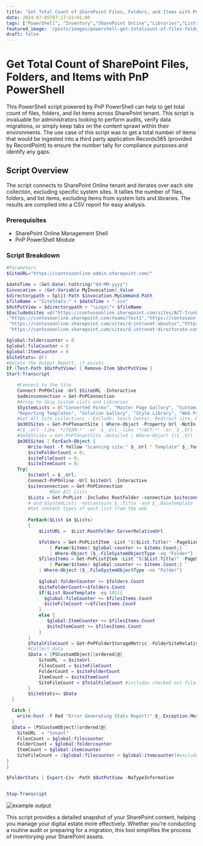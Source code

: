 ```yaml
---
title: "Get Total Count of SharePoint Files, Folders, and Items with PnP PowerShell"
date: 2024-07-05T07:17:21+01:00
tags: ["PowerShell", "Inventory","SharePoint Online","Libraries","Lists"]
featured_image: '/posts/images/powershell-get-totalcount-of-files-folders-items-in-tenant/example.png'
draft: false
---
```


# Get Total Count of SharePoint Files, Folders, and Items with PnP PowerShell

This PowerShell script powered by PnP PowerShell can help to get total count of files, folders, and list items across SharePoint tenant. This script is invaluable for administrators looking to perform audits, verify data migrations, or simply keep tabs on the content sprawl within their environments. The use case of this script was to get a total number of items that would be ingested into a third party application Records365 (provided by RecordPoint) to ensure the number tally for compliance purposes and identify any gaps.

## Script Overview

The script connects to SharePoint Online tenant and iterates over each site collection, excluding specific system sites. It tallies the number of files, folders, and list items, excluding items from system lists and libraries. The results are compiled into a CSV report for easy analysis.

### Prerequisites

- SharePoint Online Management Shell
- PnP PowerShell Module

### Script Breakdown


```PowerShell
#Parameters
$SiteURL="https://contosoonline-admin.sharepoint.com/"

$dateTime = (Get-Date).toString("dd-MM-yyyy")
$invocation = (Get-Variable MyInvocation).Value
$directorypath = Split-Path $invocation.MyCommand.Path
$fileName = "SiteStats-" + $dateTime + ".csv"
$OutPutView = $directorypath + "\Logs\"+ $fileName
$Excludedsites =@("https://contosoonline.sharepoint.com/sites/ACT-TrunkDemo-OpenAccess","https://contosoonline.sharepoint.com/teams/TrunkDemo","https://contosoonline.sharepoint.com/sites/Test-OpenAccess"
,"https://contosoonline.sharepoint.com/teams/Test1","https://contosoonline.sharepoint.com/sites/d-intranet",
 "https://contosoonline.sharepoint.com/sites/d-intranet-aboutus","https://contosoonline.sharepoint.com/sites/d-intranet-community", "https://contosoonline.sharepoint.com/sites/d-intranet-directorate",
 "https://contosoonline.sharepoint.com/sites/d-intranet-directorate-comms","https://contosoonline.sharepoint.com/sites/d-intranet-employeehub", "https://contosoonline.sharepoint.com/sites/d-intranet-news","https://contosoonline.sharepoint.com/teams/d-app-caspr-portal","https://contosoonline.sharepoint.com/teams/d-app-app");

$global:foldercounter = 0 
$global:fileCounter = 0 
$global:ItemCounter = 0 
$SiteStats= @()
#Delete the Output Report, if exists
If (Test-Path $OutPutView) { Remove-Item $OutPutView }
Start-Transcript

    #Connect to the Site       
    Connect-PnPOnline -Url $SiteURL -Interactive
    $adminconnection = Get-PnPConnection
    #Array to Skip System Lists and Libraries
    $SystemLists = @("Converted Forms", "Master Page Gallery", "Customized Reports", "Form Templates", "List Template Gallery", "Theme Gallery","Apps for SharePoint",
    "Reporting Templates", "Solution Gallery", "Style Library", "Web Part Gallery","Site Assets", "wfpub", "Site Pages", "Images", "MicroFeed","Pages")
    #Get All Site collections - Exclude: Seach Center, Redirect site, Mysite Host, App Catalog, Content Type Hub, eDiscovery and Bot Sites
    $m365Sites = Get-PnPTenantSite | Where-Object -Property Url -NotIn $Excludedsites  | Where-Object -Property Template -NotIn ("PWA#0","SRCHCEN#0", "REDIRECTSITE#0", "SPSMSITEHOST#0", "APPCATALOG#0", "POINTPUBLISHINGHUB#0", "POINTPUBLISHINGTOPIC#0","EDISC#0", "STS#-1") 
    #($_.Url -like '*/TEAM-*' -or  $_.Url -like '*/ACT-*' -or  $_.Url -like '*/PROJ-*' -or $_.Template -eq 'TEAMCHANNEL#1') -and
    #$m365Sites = Get-PnPTenantSite -Detailed | Where-Object {($_.Url -like '*Comm*') -and $_.Template -ne 'RedirectSite#0' }
    $m365Sites | ForEach-Object {
        Write-host -f Yellow "Scanning site:" $_.Url " Template" $_.Template
        $siteFolderCount = 0;
        $siteFileCount = 0;
        $siteItemCount = 0;
    Try{
        $siteUrl = $_.Url;     
        Connect-PnPOnline -Url $siteUrl -Interactive
        $siteconnection = Get-PnPConnection
                #Get All Lists
        $Lists = Get-PnPList -Includes RootFolder -connection $siteconnection| Where-Object {$_.Hidden -eq $False  }
        #-and $SystemLists -notcontains $_.Title -and $_.BaseTemplate -eq 101
        #Get content types of each list from the web
        
        ForEach($List in $Lists)
        {
            $ListURL =  $List.RootFolder.ServerRelativeUrl

            $folders = Get-PnPListItem -List "$($List.Title)" -PageSize 500 -connection $siteconnection -ScriptBlock `
                { Param($items) $global:counter += $items.Count;} `
                | Where-Object {$_.FileSystemObjectType -eq "Folder"}
            $filesItems = Get-PnPListItem -List "$($List.Title)" -PageSize 500 -connection $siteconnection -ScriptBlock `
                { Param($items) $global:counter += $items.Count;} `
            | Where-Object {$_.FileSystemObjectType -ne "Folder"}
            
            $global:folderCounter += $folders.Count
            $siteFolderCount+=$folders.Count
            if($List.BaseTemplate -eq 101){
              $global:fileCounter += $filesItems.Count
              $siteFileCount +=$filesItems.Count
            }
            else {
               $global:ItemCounter += $filesItems.Count
               $siteItemCount += $filesItems.Count
            }
        }
        $TotalFileCount = Get-PnPFolderStorageMetric -FolderSiteRelativeUrl $siteurl -connection $siteconnection| Select -ExpandProperty TotalFileCount  
        #Collect data
        $Data = [PSCustomObject][ordered]@{
            SiteURL  = $siteUrl
            FilesCount = $siteFileCount
            FolderCount = $siteFolderCount
            ItemCount = $siteItemCount
            SiteFileCount = $TotalFileCount #includes checked out files 
        }
        $SiteStats+= $Data
  }

  Catch {
    write-host -f Red "Error Generating Stats Report!" $_.Exception.Message
  }
  $Data = [PSCustomObject][ordered]@{
    SiteURL  = "tenant"
    FilesCount = $global:filecounter
    FolderCount = $global:foldercounter
    ItemCount = $global:itemcounter
    SiteFileCount = ($global:filecounter + $global:itemcounter)#excludes checked out files  
}
}

$FolderStats | Export-Csv -Path $OutPutView -NoTypeInformation


Stop-Transcript
```

![example output](../images/powershell-get-totalcount-of-files-folders-items-in-tenant/example.png)

This script provides a detailed snapshot of your SharePoint content, helping you manage your digital estate more effectively. Whether you're conducting a routine audit or preparing for a migration, this tool simplifies the process of inventorying your SharePoint assets.

